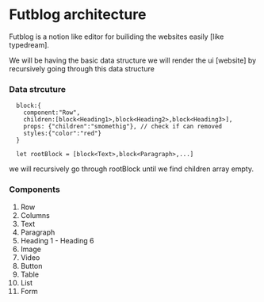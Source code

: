 # Futblog architecture

Futblog is a notion like editor for builiding the websites easily [like typedream].

We will be having the basic data structure we will render the ui [website] by recursively going through this data structure

### Data strcuture

```
  block:{
    component:"Row",
    children:[block<Heading1>,block<Heading2>,block<Heading3>],
    props: {"children":"smomethig"}, // check if can removed
    styles:{"color":"red"}
  }

  let rootBlock = [block<Text>,block<Paragraph>,...]

```

we will recursively go through rootBlock until we find children array empty.

### Components

1. Row
2. Columns
3. Text
4. Paragraph
5. Heading 1 - Heading 6
6. Image
7. Video
8. Button
9. Table
10. List
11. Form
